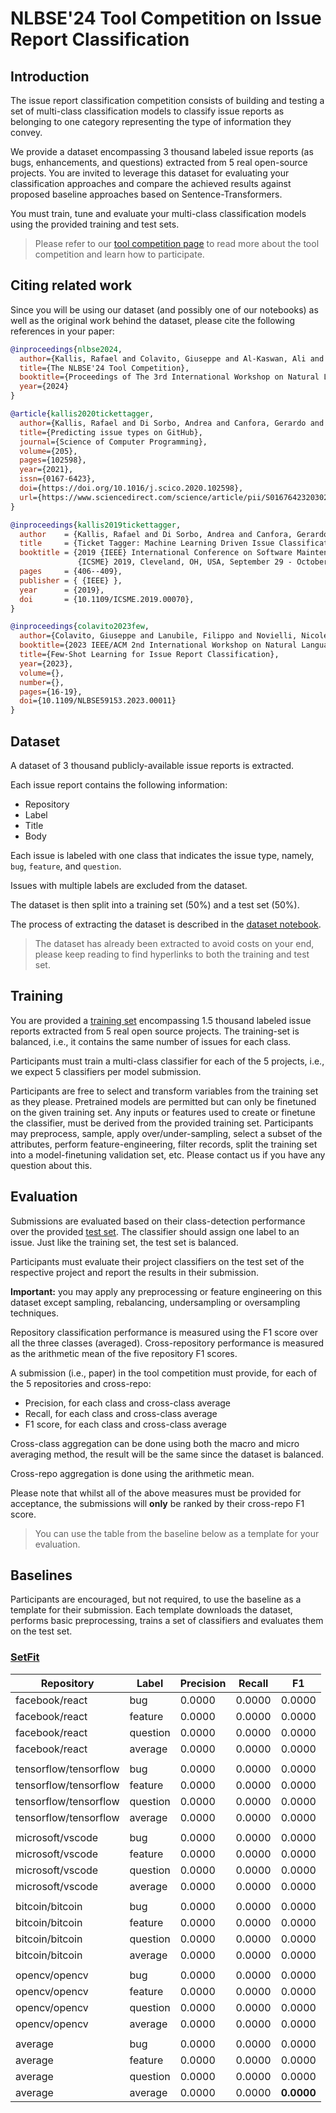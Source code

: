 <!-- ![nlbse 2024](nlbse2024.png) -->

# NLBSE'24 Tool Competition on Issue Report Classification

## Introduction

The issue report classification competition consists of building and testing a set of multi-class classification models 
to classify issue reports as belonging to one category representing the type of information they convey.

We provide a dataset encompassing 3 thousand labeled issue reports 
(as bugs, enhancements, and questions) 
extracted from 5 real open-source projects. 
You are invited to leverage this dataset for evaluating your classification approaches and compare the achieved results against proposed baseline approaches based on Sentence-Transformers.

You must train, tune and evaluate your multi-class classification models using the provided training and test sets.

> Please refer to our [tool competition page](https://nlbse2024.github.io/tools/) to read more about the tool competition and learn how to participate.

## Citing related work

Since you will be using our dataset (and possibly one of our notebooks) as well as the original work behind the dataset, please cite the following references in your paper:

```bibtex
@inproceedings{nlbse2024,
  author={Kallis, Rafael and Colavito, Giuseppe and Al-Kaswan, Ali and Pascarella, Luca and Chaparro, Oscar and Rani, Pooja},
  title={The NLBSE'24 Tool Competition},
  booktitle={Proceedings of The 3rd International Workshop on Natural Language-based Software Engineering (NLBSE'24)},
  year={2024}
}
```

```bibtex
@article{kallis2020tickettagger,
  author={Kallis, Rafael and Di Sorbo, Andrea and Canfora, Gerardo and Panichella, Sebastiano},
  title={Predicting issue types on GitHub},
  journal={Science of Computer Programming},
  volume={205},
  pages={102598},
  year={2021},
  issn={0167-6423},
  doi={https://doi.org/10.1016/j.scico.2020.102598},
  url={https://www.sciencedirect.com/science/article/pii/S0167642320302069}
}
```

```bibtex
@inproceedings{kallis2019tickettagger,
  author    = {Kallis, Rafael and Di Sorbo, Andrea and Canfora, Gerardo and Panichella, Sebastiano},
  title     = {Ticket Tagger: Machine Learning Driven Issue Classification},
  booktitle = {2019 {IEEE} International Conference on Software Maintenance and Evolution,
               {ICSME} 2019, Cleveland, OH, USA, September 29 - October 4, 2019},
  pages     = {406--409},
  publisher = { {IEEE} },
  year      = {2019},
  doi       = {10.1109/ICSME.2019.00070},
}
```

```bibtex
@inproceedings{colavito2023few,
  author={Colavito, Giuseppe and Lanubile, Filippo and Novielli, Nicole},
  booktitle={2023 IEEE/ACM 2nd International Workshop on Natural Language-Based Software Engineering (NLBSE)}, 
  title={Few-Shot Learning for Issue Report Classification}, 
  year={2023},
  volume={},
  number={},
  pages={16-19},
  doi={10.1109/NLBSE59153.2023.00011}
}
```

## Dataset

A dataset of 3 thousand publicly-available issue reports is extracted.

Each issue report contains the following information:
- Repository
- Label
- Title
- Body

Each issue is labeled with one class that indicates the issue type, namely, `bug`, `feature`, and `question`.

Issues with multiple labels are excluded from the dataset.

The dataset is then split into a training set (50%) and a test set (50%).

The process of extracting the dataset is described in the [dataset notebook](1-Dataset.ipynb).

> The dataset has already been extracted to avoid costs on your end, please keep reading to find hyperlinks to both the training and test set.

## Training

You are provided a [training set](https://raw.githubusercontent.com/nlbse2024/issue-report-classification/main/data/issues_train.csv?token=GHSAT0AAAAAACG4EVQDBT5ISO7BHQ5PV63QZI63Z6Q) encompassing 1.5 thousand labeled issue reports extracted from 5 real open source projects. The training-set is balanced, i.e., it contains the same number of issues for each class.

Participants must train a multi-class classifier for each of the 5 projects, i.e., we expect 5 classifiers per model submission.

Participants are free to select and transform variables from the training set as they please. Pretrained models are permitted but can only be finetuned on the given training set. Any inputs or features used to create or finetune the classifier, must be derived from the provided training set. Participants may preprocess, sample, apply over/under-sampling, select a subset of the attributes, perform feature-engineering, filter records, split the training set into a model-finetuning validation set, etc. Please contact us if you have any question about this.

## Evaluation

Submissions are evaluated based on their class-detection performance over the provided [test set](https://raw.githubusercontent.com/nlbse2024/issue-report-classification/main/data/issues_test.csv?token=GHSAT0AAAAAACG4EVQDKGFUQA2CR27PPS2SZI633MA). 
The classifier should assign one label to an issue. Just like the training set, the test set is balanced.

Participants must evaluate their project classifiers on the test set of the respective project and report the results in their submission.

**Important:** you may apply any preprocessing or feature engineering on this dataset except sampling, rebalancing, undersampling or oversampling techniques.

Repository classification performance is measured using the F1 score over all the three classes (averaged). Cross-repository performance is measured as the arithmetic mean of the five repository F1 scores.

A submission (i.e., paper) in the tool competition must provide, for each of the 5 repositories and cross-repo:
- Precision, for each class and cross-class average
- Recall, for each class and cross-class average
- F1 score, for each class and cross-class average

Cross-class aggregation can be done using both the macro and micro averaging method, the result will be the same since the dataset is balanced.

Cross-repo aggregation is done using the arithmetic mean.

Please note that whilst all of the above measures must be provided for acceptance, the submissions will **only** be ranked by their cross-repo F1 score.

> You can use the table from the baseline below as a template for your evaluation.

## Baselines

Participants are encouraged, but not required, to use the baseline as a template for their submission. Each template downloads the dataset, performs basic preprocessing, trains a set of classifiers and evaluates them on the test set.

### [SetFit](2-Template-SetFit.ipynb)

| Repository            | Label         | Precision | Recall | F1         |
| --------------------- | ------------- | --------- | ------ | ---------- |
| facebook/react        | bug           | 0.0000    | 0.0000 | 0.0000     |
| facebook/react        | feature       | 0.0000    | 0.0000 | 0.0000     |
| facebook/react        | question      | 0.0000    | 0.0000 | 0.0000     |
| facebook/react        | average       | 0.0000    | 0.0000 | 0.0000     |
| | | | | |
| tensorflow/tensorflow | bug           | 0.0000    | 0.0000 | 0.0000     |
| tensorflow/tensorflow | feature       | 0.0000    | 0.0000 | 0.0000     |
| tensorflow/tensorflow | question      | 0.0000    | 0.0000 | 0.0000     |
| tensorflow/tensorflow | average       | 0.0000    | 0.0000 | 0.0000     |
| | | | | |
| microsoft/vscode      | bug           | 0.0000    | 0.0000 | 0.0000     |
| microsoft/vscode      | feature       | 0.0000    | 0.0000 | 0.0000     |
| microsoft/vscode      | question      | 0.0000    | 0.0000 | 0.0000     |
| microsoft/vscode      | average       | 0.0000    | 0.0000 | 0.0000     |
| | | | | |
| bitcoin/bitcoin       | bug           | 0.0000    | 0.0000 | 0.0000     |
| bitcoin/bitcoin       | feature       | 0.0000    | 0.0000 | 0.0000     |
| bitcoin/bitcoin       | question      | 0.0000    | 0.0000 | 0.0000     |
| bitcoin/bitcoin       | average       | 0.0000    | 0.0000 | 0.0000     |
| | | | | |
| opencv/opencv         | bug           | 0.0000    | 0.0000 | 0.0000     |
| opencv/opencv         | feature       | 0.0000    | 0.0000 | 0.0000     |
| opencv/opencv         | question      | 0.0000    | 0.0000 | 0.0000     |
| opencv/opencv         | average       | 0.0000    | 0.0000 | 0.0000     |
| | | | | |
| average               | bug           | 0.0000    | 0.0000 | 0.0000     |
| average               | feature       | 0.0000    | 0.0000 | 0.0000     |
| average               | question      | 0.0000    | 0.0000 | 0.0000     |
| average               | average       | 0.0000    | 0.0000 | **0.0000** |
